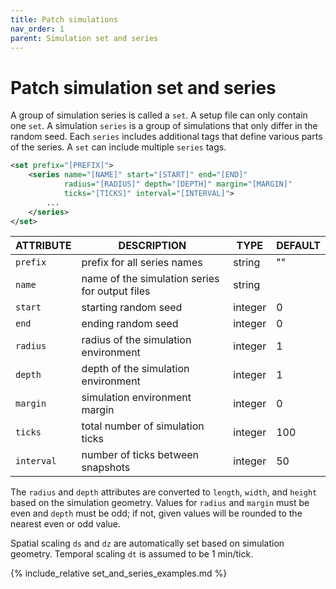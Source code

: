 ```yaml
---
title: Patch simulations
nav_order: 1
parent: Simulation set and series
---
```


# Patch simulation set and series

A group of simulation series is called a `set`.
A setup file can only contain one `set`.
A simulation `series` is a group of simulations that only differ in the random seed.
Each `series` includes additional tags that define various parts of the series.
A `set` can include multiple `series` tags.

```xml
<set prefix="[PREFIX]">
    <series name="[NAME]" start="[START]" end="[END]"
            radius="[RADIUS]" depth="[DEPTH]" margin="[MARGIN]"
            ticks="[TICKS]" interval="[INTERVAL]">
        ...
    </series>
</set>
```

| ATTRIBUTE  | DESCRIPTION                                    | TYPE                     | DEFAULT |
| ---------- | ---------------------------------------------- | ------------------------ | ------- |
| `prefix`   | prefix for all series names                    | string                   | ""      |
| `name`     | name of the simulation series for output files | string                   |         |
| `start`    | starting random seed                           | integer                  | 0       |
| `end`      | ending random seed                             | integer                  | 0       |
| `radius`   | radius of the simulation environment           | integer                  | 1       |
| `depth`    | depth of the simulation environment            | integer                  | 1       |
| `margin`   | simulation environment margin                  | integer                  | 0       |
| `ticks`    | total number of simulation ticks               | integer                  | 100     |
| `interval` | number of ticks between snapshots              | integer                  | 50      |

The `radius` and `depth` attributes are converted to `length`, `width`, and `height` based on the simulation geometry.
Values for `radius` and `margin` must be even and `depth` must be odd; if not, given values will be rounded to the nearest even or odd value.

Spatial scaling `ds` and `dz` are automatically set based on simulation geometry.
Temporal scaling `dt` is assumed to be 1 min/tick.

{% include_relative set_and_series_examples.md %}
